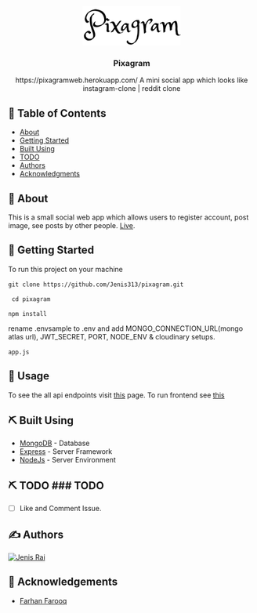 <p align="center">
  <a href="" rel="noopener">
 <img width=200px src="pixagram-web\src\images\pixagram.png" alt="Project logo"></a>
</p>

<h3 align="center">Pixagram</h3>

<p align="center"> https://pixagramweb.herokuapp.com/ A mini social app which looks like instagram-clone | reddit clone
    <br> 
</p>

## 📝 Table of Contents
- [About](#about)
- [Getting Started](#getting_started)
- [Built Using](#built_using)
- [TODO](#todo)
- [Authors](#authors)
- [Acknowledgments](#acknowledgement)

## 🧐 About <a name = "about"></a>
This is a small social web app which allows users to register account, post image, see posts by other people. <a href = "https://pixagramweb.herokuapp.com/">Live</a>.
## 🏁 Getting Started <a name = "getting_started"></a>
To run this project on your machine
```
git clone https://github.com/Jenis313/pixagram.git
```
```
 cd pixagram
```
``` 
npm install
```
rename .envsample to .env and add MONGO_CONNECTION_URL(mongo atlas url), JWT_SECRET, PORT, NODE_ENV & cloudinary setups. 

```
app.js
```
## 🎈 Usage <a name="usage"></a>
To see the all api endpoints visit <a href = "https://pixagramweb.herokuapp.com/">this</a> page. To run frontend see <a href = "https://github.com/Jenis313/pixagram/tree/master/pixagram-web#readme">this</a>

## ⛏️ Built Using <a name = "built_using"></a>
- [MongoDB](https://www.postgresql.org/) - Database
- [Express](https://expressjs.com/) - Server Framework
- [NodeJs](https://nodejs.org/en/) - Server Environment

## ⛏️ TODO <a name = "todo"></a>### TODO
- [ ] Like and Comment Issue.

## ✍️ Authors <a name = "authors"></a>
<a href="https://github.com/Jenis313">
  <img src="https://avatars.githubusercontent.com/u/56223784" alt="Jenis Rai" width="100"/>
</a>

## 🎉 Acknowledgements <a name = "acknowledgement"></a>
- [Farhan Farooq](https://www.youtube.com/watch?v=LWB1s6P0wgE)
